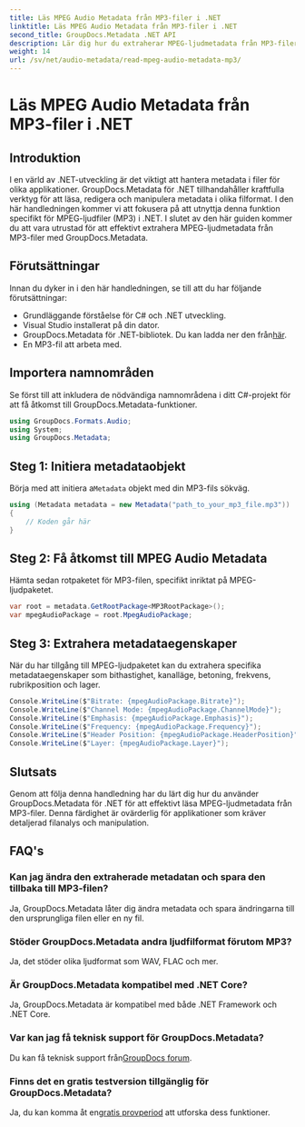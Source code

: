 ```yaml
---
title: Läs MPEG Audio Metadata från MP3-filer i .NET
linktitle: Läs MPEG Audio Metadata från MP3-filer i .NET
second_title: GroupDocs.Metadata .NET API
description: Lär dig hur du extraherar MPEG-ljudmetadata från MP3-filer i .NET med GroupDocs.Metadata. Förbättra dina filanalysmöjligheter.
weight: 14
url: /sv/net/audio-metadata/read-mpeg-audio-metadata-mp3/
---
```


# Läs MPEG Audio Metadata från MP3-filer i .NET

## Introduktion
I en värld av .NET-utveckling är det viktigt att hantera metadata i filer för olika applikationer. GroupDocs.Metadata för .NET tillhandahåller kraftfulla verktyg för att läsa, redigera och manipulera metadata i olika filformat. I den här handledningen kommer vi att fokusera på att utnyttja denna funktion specifikt för MPEG-ljudfiler (MP3) i .NET. I slutet av den här guiden kommer du att vara utrustad för att effektivt extrahera MPEG-ljudmetadata från MP3-filer med GroupDocs.Metadata.
## Förutsättningar
Innan du dyker in i den här handledningen, se till att du har följande förutsättningar:
- Grundläggande förståelse för C# och .NET utveckling.
- Visual Studio installerat på din dator.
-  GroupDocs.Metadata för .NET-bibliotek. Du kan ladda ner den från[här](https://releases.groupdocs.com/metadata/net/).
- En MP3-fil att arbeta med.
## Importera namnområden
Se först till att inkludera de nödvändiga namnområdena i ditt C#-projekt för att få åtkomst till GroupDocs.Metadata-funktioner.
```csharp
using GroupDocs.Formats.Audio;
using System;
using GroupDocs.Metadata;
```
## Steg 1: Initiera metadataobjekt
 Börja med att initiera a`Metadata` objekt med din MP3-fils sökväg.
```csharp
using (Metadata metadata = new Metadata("path_to_your_mp3_file.mp3"))
{
    // Koden går här
}
```
## Steg 2: Få åtkomst till MPEG Audio Metadata
Hämta sedan rotpaketet för MP3-filen, specifikt inriktat på MPEG-ljudpaketet.
```csharp
var root = metadata.GetRootPackage<MP3RootPackage>();
var mpegAudioPackage = root.MpegAudioPackage;
```
## Steg 3: Extrahera metadataegenskaper
När du har tillgång till MPEG-ljudpaketet kan du extrahera specifika metadataegenskaper som bithastighet, kanalläge, betoning, frekvens, rubrikposition och lager.
```csharp
Console.WriteLine($"Bitrate: {mpegAudioPackage.Bitrate}");
Console.WriteLine($"Channel Mode: {mpegAudioPackage.ChannelMode}");
Console.WriteLine($"Emphasis: {mpegAudioPackage.Emphasis}");
Console.WriteLine($"Frequency: {mpegAudioPackage.Frequency}");
Console.WriteLine($"Header Position: {mpegAudioPackage.HeaderPosition}");
Console.WriteLine($"Layer: {mpegAudioPackage.Layer}");
```
## Slutsats
Genom att följa denna handledning har du lärt dig hur du använder GroupDocs.Metadata för .NET för att effektivt läsa MPEG-ljudmetadata från MP3-filer. Denna färdighet är ovärderlig för applikationer som kräver detaljerad filanalys och manipulation.

## FAQ's
### Kan jag ändra den extraherade metadatan och spara den tillbaka till MP3-filen?
Ja, GroupDocs.Metadata låter dig ändra metadata och spara ändringarna till den ursprungliga filen eller en ny fil.
### Stöder GroupDocs.Metadata andra ljudfilformat förutom MP3?
Ja, det stöder olika ljudformat som WAV, FLAC och mer.
### Är GroupDocs.Metadata kompatibel med .NET Core?
Ja, GroupDocs.Metadata är kompatibel med både .NET Framework och .NET Core.
### Var kan jag få teknisk support för GroupDocs.Metadata?
 Du kan få teknisk support från[GroupDocs forum](https://forum.groupdocs.com/c/metadata/14).
### Finns det en gratis testversion tillgänglig för GroupDocs.Metadata?
 Ja, du kan komma åt en[gratis provperiod](https://releases.groupdocs.com/) att utforska dess funktioner.